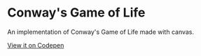 # Conway's Game of Life

An implementation of Conway's Game of Life made with canvas.

[View it on Codepen](https://codepen.io/hadrianhughes/pen/RwbZVxK)
